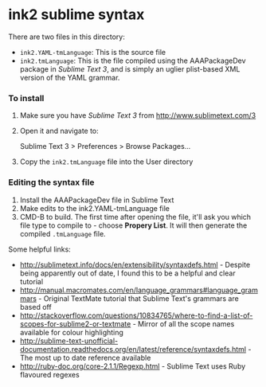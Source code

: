 # ink2 sublime syntax
There are two files in this directory:

 * `ink2.YAML-tmLanguage`: This is the source file
 * `ink2.tmLanguage`: This is the file compiled using the AAAPackageDev package in *Sublime Text 3*, and is simply an uglier plist-based XML version of the YAML grammar.


### To install

1. Make sure you have *Sublime Text 3* from <http://www.sublimetext.com/3>
2. Open it and navigate to:

	Sublime Text 3 > Preferences > Browse Packages...
	
3. Copy the `ink2.tmLanguage` file into the User directory


### Editing the syntax file

1. Install the AAAPackageDev file in Sublime Text
2. Make edits to the ink2.YAML-tmLanguage file
3. CMD-B to build. The first time after opening the file, it'll ask you which file type to compile to - choose **Propery List**. It will then generate the compiled `.tmLanguage` file.

Some helpful links:

 - <http://sublimetext.info/docs/en/extensibility/syntaxdefs.html> - Despite being apparently out of date, I found this to be a helpful and clear tutorial
 - <http://manual.macromates.com/en/language_grammars#language_grammars> - Original TextMate tutorial that Sublime Text's grammars are based off
 - <http://stackoverflow.com/questions/10834765/where-to-find-a-list-of-scopes-for-sublime2-or-textmate> - Mirror of all the scope names available for colour highlighting
 - <http://sublime-text-unofficial-documentation.readthedocs.org/en/latest/reference/syntaxdefs.html> - The most up to date reference available
 - <http://ruby-doc.org/core-2.1.1/Regexp.html> - Sublime Text uses Ruby flavoured regexes